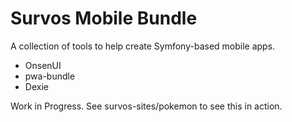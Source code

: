 # Survos Mobile Bundle

A collection of tools to help create Symfony-based mobile apps.

* OnsenUI 
* pwa-bundle
* Dexie

Work in Progress.  See survos-sites/pokemon to see this in action.
